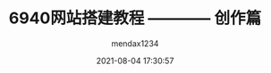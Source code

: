 ---
title: 6940网站搭建教程 ———— 创作篇
date: 2021-08-04 17:30:57
author: mendax1234
top: false
summary: 本文会介绍一种简单易懂的方法供感兴趣的同学在6940的网站上进行创作
img: https://pic.imgdb.cn/item/610a3c1b5132923bf826c1f4.jpg
tags: 网站搭建
---